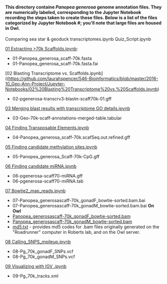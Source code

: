 #### This directory containe _Panopea generosa_ genome annotation files. They are numerically labeled, corresponding to the Jupyter Notebook recording the steps taken to create these files.  Below is a list of the files categorized by Jupyter Notebook #; you'll note that large files are housed in Owl.

Comparing sea star & geoduck transcriptomes.ipynb
Quiz_Script.ipynb

[01 Extracting >70k Scaffolds.ipynb](https://github.com/laurahspencer/546-Bioinformatics/blob/master/2016-10_Geo-Ann-Project/Jupyter-Notebooks/01%20Extracting%20%3E70k%20Scaffolds.ipynb):
 - 01-Panopea_generosa_scaff-70k.fasta 
 - 01-Panopea_generosa_scaff-70k.fasta.fai

[02 Blasting Transcriptome vs. Scaffolds.ipynb]((https://github.com/laurahspencer/546-Bioinformatics/blob/master/2016-10_Geo-Ann-Project/Jupyter-Notebooks/02%20Blasting%20Transcriptome%20vs.%20Scaffolds.ipynb)
 - 02-pgenerosa-transcrv3-blastn-scaff70k-01.gff

[03 Merging blast results with transcriptome GO details.ipynb](https://github.com/laurahspencer/546-Bioinformatics/blob/master/2016-10_Geo-Ann-Project/Jupyter-Notebooks/03%20Merging%20blast%20results%20with%20transcriptome%20GO%20details.ipynb)
 - 03-Geo-70k-scaff-annotations-merged-table.tabular

[04 Finding Transposable Elements.ipynb](https://github.com/laurahspencer/546-Bioinformatics/blob/master/2016-10_Geo-Ann-Project/Jupyter-Notebooks/04%20Finding%20Transposable%20Elements.ipynb)
 - 04-Panopea_generosa_scaff-70k.scafSeq.out.refined.gff

[05 Finding candidate methylation sites.ipynb](https://github.com/laurahspencer/546-Bioinformatics/blob/master/2016-10_Geo-Ann-Project/Jupyter-Notebooks/05%20Finding%20candidate%20methylation%20sites.ipynb)
 - 05-Panopea_generosa_Scaff-70k-CpG.gff

[06 Finding candidate miRNA.ipynb](https://github.com/laurahspencer/546-Bioinformatics/blob/master/2016-10_Geo-Ann-Project/Jupyter-Notebooks/06%20Finding%20candidate%20miRNA.ipynb)
 - 06-pgenerosa-scaff70-miRNA.gff
 - 06-pgenerosa-scaff70-miRNA.tab

[07 Bowtie2_map_reads.ipynb](https://github.com/laurahspencer/546-Bioinformatics/blob/master/2016-10_Geo-Ann-Project/Jupyter-Notebooks/07%20Bowtie2_map_reads.ipynb)
 - 07-Panopea_generosascaff-70k_gonadF_bowtie-sorted.bam.bai
 - 07-Panopea_generosascaff-70k_gonadM_bowtie-sorted.bam.bai
 **On Owl** 
 - [Panopea_generosascaff-70k_gonadF_bowtie-sorted.bam](http://owl.fish.washington.edu/generosa/GeoAnn/)
 - [Panopea_generosascaff-70k_gonadM_bowtie-sorted.bam](http://owl.fish.washington.edu/generosa/GeoAnn/)
 - [md5.txt](http://owl.fish.washington.edu/generosa/GeoAnn/) - provides md5 codes for .bam files originally generated on the "Roadrunner" computer in Roberts lab, and on the Owl server. 
 

[08 Calling_SNPS_mpileup.ipynb](https://github.com/laurahspencer/546-Bioinformatics/blob/master/2016-10_Geo-Ann-Project/Jupyter-Notebooks/08%20Calling_SNPS_mpileup.ipynb)
 - 08-Pg_70k_gonadF_SNPs.vcf
 - 08-Pg_70k_gonadM_SNPs.vcf
 

[09 Visualizing with IGV .ipynb](https://github.com/laurahspencer/546-Bioinformatics/blob/master/2016-10_Geo-Ann-Project/Jupyter-Notebooks/09%20Visualizing%20with%20IGV%20.ipynb)
- 09-Pg_70k_tracks.xml
 
